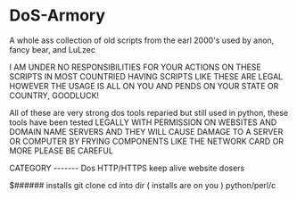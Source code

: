 # DoS-Armory
A whole ass collection of old scripts from the earl 2000's used by anon, fancy bear, and LuLzec

I AM UNDER NO RESPONSIBILITIES FOR YOUR ACTIONS ON THESE SCRIPTS IN MOST COUNTRIED HAVING SCRIPTS LIKE THESE ARE LEGAL HOWEVER THE USAGE IS ALL ON YOU AND PENDS ON YOUR STATE OR COUNTRY, GOODLUCK!


All of these are very strong dos tools reparied but still used in python, these tools have been tested LEGALLY WITH PERMISSION ON WEBSITES AND DOMAIN NAME SERVERS AND THEY WILL CAUSE DAMAGE TO A SERVER OR COMPUTER BY FRYING COMPONENTS LIKE THE NETWORK CARD OR MORE PLEASE BE CAREFUL 


CATEGORY -------
Dos 
HTTP/HTTPS keep alive 
website dosers 


$######
installs 
git clone 
cd into dir 
( installs are on you ) 
python/perl/c <filename> <url> 
